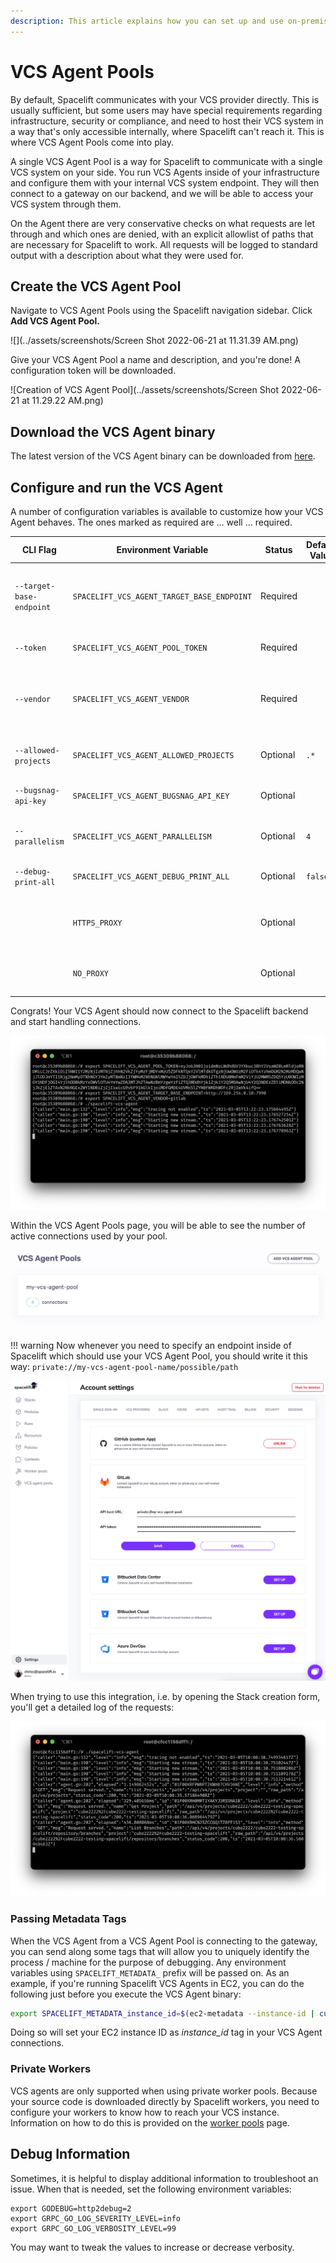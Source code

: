 ```yaml
---
description: This article explains how you can set up and use on-premise VCS Agent Pools.
---
```


# VCS Agent Pools

By default, Spacelift communicates with your VCS provider directly. This is usually sufficient, but some users may have special requirements regarding infrastructure, security or compliance, and need to host their VCS system in a way that's only accessible internally, where Spacelift can't reach it. This is where VCS Agent Pools come into play.

A single VCS Agent Pool is a way for Spacelift to communicate with a single VCS system on your side. You run VCS Agents inside of your infrastructure and configure them with your internal VCS system endpoint. They will then connect to a gateway on our backend, and we will be able to access your VCS system through them.

On the Agent there are very conservative checks on what requests are let through and which ones are denied, with an explicit allowlist of paths that are necessary for Spacelift to work. All requests will be logged to standard output with a description about what they were used for.

## Create the VCS Agent Pool

Navigate to VCS Agent Pools using the Spacelift navigation sidebar. Click **Add VCS Agent Pool.**

![](../assets/screenshots/Screen Shot 2022-06-21 at 11.31.39 AM.png)

Give your VCS Agent Pool a name and description, and you're done! A configuration token will be downloaded.

![Creation of VCS Agent Pool](../assets/screenshots/Screen Shot 2022-06-21 at 11.29.22 AM.png)

## Download the VCS Agent binary

The latest version of the VCS Agent binary can be downloaded from [here](https://downloads.spacelift.io/spacelift-vcs-agent).

## Configure and run the VCS Agent

A number of configuration variables is available to customize how your VCS Agent behaves. The ones marked as required are … well … required.

| CLI Flag                 | Environment Variable                       | Status | Default Value | Description                                                                                                                          |
|--------------------------| ------------------------------------------ |------ |---------------|--------------------------------------------------------------------------------------------------------------------------------------|
| `--target-base-endpoint` | `SPACELIFT_VCS_AGENT_TARGET_BASE_ENDPOINT` | Required |               | The internal endpoint of your VCS system, including the protocol, as well as port, if applicable. (e.g., `http://169.254.0.10:7990`) |
| `--token`                | `SPACELIFT_VCS_AGENT_POOL_TOKEN`           | Required |               | The token you’ve received from Spacelift during VCS Agent Pool creation                                                              |
| `--vendor`               | `SPACELIFT_VCS_AGENT_VENDOR`               | Required |               | The vendor of your VCS system. Currently available options are `gitlab`, `bitbucket_datacenter` and `github_enterprise`              |
| `--allowed-projects`     | `SPACELIFT_VCS_AGENT_ALLOWED_PROJECTS` | Optional | `.*`          | Regexp matching allowed projects for API calls. Projects are in the form: 'group/repository'.                                        |
| `--bugsnag-api-key`      | `SPACELIFT_VCS_AGENT_BUGSNAG_API_KEY` | Optional |               | Override the Bugsnag API key used for error reporting.                                                                               |
| `--parallelism`          | `SPACELIFT_VCS_AGENT_PARALLELISM` | Optional | `4`           | Number of streams to create. Each stream can handle one request simultaneously.                                                      |
| `--debug-print-all`      | `SPACELIFT_VCS_AGENT_DEBUG_PRINT_ALL` | Optional | `false`       | Makes vcs-agent print out all the requests and responses.                                                                            |
|                          | `HTTPS_PROXY` | Optional |               | Hostname or IP address of the proxy server, including the protocol, as well as port, if applicable. (e.g., `http://10.10.1.1:8888`)  |
|                          | `NO_PROXY` | Optional |               | Comma-separated list of host names that shouldn't go through any proxy is set in.                                                    |

Congrats! Your VCS Agent should now connect to the Spacelift backend and start handling connections.

![Running the VCS Agent](<../assets/screenshots/image (51).png>)

Within the VCS Agent Pools page, you will be able to see the number of active connections used by your pool.

![VCS Agent Pool Connections](<../assets/screenshots/image (47).png>)

!!! warning
    Now whenever you need to specify an endpoint inside of Spacelift which should use your VCS Agent Pool, you should write it this way: `private://my-vcs-agent-pool-name/possible/path`

![](<../assets/screenshots/Screen Shot 2022-06-21 at 11.34.18 AM.png>)

When trying to use this integration, i.e. by opening the Stack creation form, you'll get a detailed log of the requests:

![Access Log example](<../assets/screenshots/image (50).png>)

### Passing Metadata Tags

When the VCS Agent from a VCS Agent Pool is connecting to the gateway, you can send along some tags that will allow you to uniquely identify the process / machine for the purpose of debugging. Any environment variables using `SPACELIFT_METADATA_` prefix will be passed on. As an example, if you're running Spacelift VCS Agents in EC2, you can do the following just before you execute the VCS Agent binary:

```bash
export SPACELIFT_METADATA_instance_id=$(ec2-metadata --instance-id | cut -d ' ' -f2)
```

Doing so will set your EC2 instance ID as _instance_id_ tag in your VCS Agent connections.

### Private Workers

VCS agents are only supported when using private worker pools. Because your source code is downloaded directly by Spacelift workers, you need to configure your workers to know how to reach your VCS instance. Information on how to do this is provided on the [worker pools](worker-pools.md#vcs-agents) page.

## Debug Information

Sometimes, it is helpful to display additional information to troubleshoot an issue. When that is needed, set the following environment variables:

```shell
export GODEBUG=http2debug=2
export GRPC_GO_LOG_SEVERITY_LEVEL=info
export GRPC_GO_LOG_VERBOSITY_LEVEL=99
```

You may want to tweak the values to increase or decrease verbosity.

